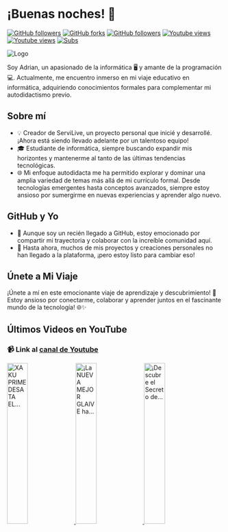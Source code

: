 # ¡Buenas noches! 🌙
[![GitHub followers](https://img.shields.io/github/followers/gladoncio.svg?style=social&label=Follow)](https://github.com/gladoncio)
[![GitHub forks](https://img.shields.io/github/stars/gladoncio?style=social)](https://github.com/gladoncio)
[![GitHub followers](https://img.shields.io/github/followers/gladoncio?style=social)](https://github.com/gladoncio)
[![Youtube views](https://img.shields.io/youtube/channel/views/UCenmk0ASesMbzWXMl610aDw?style=social)](https://github.com/gladoncio)
[![Youtube views](https://img.shields.io/youtube/channel/views/UCenmk0ASesMbzWXMl610aDw?style=social)](https://github.com/gladoncio)
[![Subs](https://img.shields.io/youtube/channel/subscribers/UCenmk0ASesMbzWXMl610aDw?style=social)](https://github.com/gladoncio)

![Logo](images/logo2.gif)

Soy Adrian, un apasionado de la informática 🖥️ y amante de la programación 💻. Actualmente, me encuentro inmerso en mi viaje educativo en informática, adquiriendo conocimientos formales para complementar mi autodidactismo previo.

## Sobre mí
- 💡 Creador de ServiLive, un proyecto personal que inicié y desarrollé. ¡Ahora está siendo llevado adelante por un talentoso equipo!
- 🎓 Estudiante de informática, siempre buscando expandir mis horizontes y mantenerme al tanto de las últimas tendencias tecnológicas.
- 🌐 Mi enfoque autodidacta me ha permitido explorar y dominar una amplia variedad de temas más allá de mi currículo formal. Desde tecnologías emergentes hasta conceptos avanzados, siempre estoy ansioso por sumergirme en nuevas experiencias y aprender algo nuevo.

## GitHub y Yo
- 🚀 Aunque soy un recién llegado a GitHub, estoy emocionado por compartir mi trayectoria y colaborar con la increíble comunidad aquí.
- 🌟 Hasta ahora, muchos de mis proyectos y creaciones personales no han llegado a la plataforma, ¡pero estoy listo para cambiar eso!

## Únete a Mi Viaje
¡Únete a mí en este emocionante viaje de aprendizaje y descubrimiento! 🚀 Estoy ansioso por conectarme, colaborar y aprender juntos en el fascinante mundo de la tecnología! 🌐✨

## Últimos Videos en YouTube

### 📹 Link al [canal de Youtube](https://www.youtube.com/channel/UCenmk0ASesMbzWXMl610aDw?sub_confirmation=1)
  <a href="https://www.youtube.com/watch?v=Xsw5GsESIoM" target="_blank">
<img src="https://i.ytimg.com/vi/Xsw5GsESIoM/mqdefault.jpg" alt="XAKU PRIME DESATA EL..." width="31%">
</a>
  <a href="https://www.youtube.com/watch?v=yXZYYnSRY9U" target="_blank">
<img src="https://i.ytimg.com/vi/yXZYYnSRY9U/mqdefault.jpg" alt="¡La NUEVA MEJOR GLAIVE ha..." width="31%">
</a>
  <a href="https://www.youtube.com/watch?v=fGkgOqiuEAk" target="_blank">
<img src="https://i.ytimg.com/vi/fGkgOqiuEAk/mqdefault.jpg" alt="¡Descubre el Secreto de..." width="31%">
</a>
